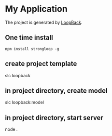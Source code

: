 # My Application


The project is generated by [LoopBack](http://loopback.io).

## One time install
 `npm install strongloop -g`

## create project template
 slc loopback

## in project directory, create model
 slc loopback:model

## in project directory, start server
node .

